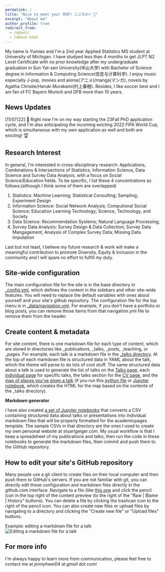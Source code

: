 ```yaml
---
permalink: /
title: "Nice to meet you! 你好! こにちわ! 👋"
excerpt: "About me"
author_profile: true
redirect_from: 
  - /about/
  - /about.html
---
```


My name is Yumiao and I'm a 2nd year Applied Statistics MS student at University of Michigan. I have studyed less than 4 months to get JLPT N2 Level Certificate with no prior knowledge after my undergraduate graduation in Sun Yat-sen University(中山大学) with Bachelor of Science degree in Information & Computing Science(信息与计算科学). I enjoy music especially J-pop, movies and anime(アニメ)/manga(マンガ), novels by Agatha Christie/Haruki Murakami(村上春樹). Besides, I like soccer best and I am fan of FC Bayern Munich and DFB more than 10 years. 

News Updates
------
[11/07/22] 📢 Right now I'm on my way starting the 23Fall PhD application cycle, and I'm also anticipating the incoming exicting 2022 FIFA World Cup, which is simultaneous with my own application as well and both are exicting! 🏆

Research Interest
------
In general, I'm interested in cross-disciplinary research: Applications, Combinations & Intersections of Statistics, Information Science, Data Science and Survey Data Analysis, with a focus on Social Science/Education fields. To be specific, I list these 4 concentrations as follows:(although I think some of them are overlapped)
1. Statistics: Machine Learning; Statistical Consulting; Sampling; Experiment Design
2. Information Science: Social Network Analysis; Computional Social Science; Education Learning Technology; Science, Technology, and Society 
3. Data Science: Recommendation Systems; Natural Language Processing;
4. Survey Data Analysis: Survey Design & Data Collection; Survey Data Mangagement; Analysis of Complex Survey Data; Missing Data Imputation

Last but not least, I believe my future research & work will make a meaningful contribution to promote Diversity, Equity & Inclusion in the community and I will spare no effort to fulfill my duty.

Site-wide configuration
------
The main configuration file for the site is in the base directory in [_config.yml](https://github.com/academicpages/academicpages.github.io/blob/master/_config.yml), which defines the content in the sidebars and other site-wide features. You will need to replace the default variables with ones about yourself and your site's github repository. The configuration file for the top menu is in [_data/navigation.yml](https://github.com/academicpages/academicpages.github.io/blob/master/_data/navigation.yml). For example, if you don't have a portfolio or blog posts, you can remove those items from that navigation.yml file to remove them from the header. 

Create content & metadata
------
For site content, there is one markdown file for each type of content, which are stored in directories like _publications, _talks, _posts, _teaching, or _pages. For example, each talk is a markdown file in the [_talks directory](https://github.com/academicpages/academicpages.github.io/tree/master/_talks). At the top of each markdown file is structured data in YAML about the talk, which the theme will parse to do lots of cool stuff. The same structured data about a talk is used to generate the list of talks on the [Talks page](https://academicpages.github.io/talks), each [individual page](https://academicpages.github.io/talks/2012-03-01-talk-1) for specific talks, the talks section for the [CV page](https://academicpages.github.io/cv), and the [map of places you've given a talk](https://academicpages.github.io/talkmap.html) (if you run this [python file](https://github.com/academicpages/academicpages.github.io/blob/master/talkmap.py) or [Jupyter notebook](https://github.com/academicpages/academicpages.github.io/blob/master/talkmap.ipynb), which creates the HTML for the map based on the contents of the _talks directory).

**Markdown generator**

I have also created [a set of Jupyter notebooks](https://github.com/academicpages/academicpages.github.io/tree/master/markdown_generator
) that converts a CSV containing structured data about talks or presentations into individual markdown files that will be properly formatted for the academicpages template. The sample CSVs in that directory are the ones I used to create my own personal website at stuartgeiger.com. My usual workflow is that I keep a spreadsheet of my publications and talks, then run the code in these notebooks to generate the markdown files, then commit and push them to the GitHub repository.

How to edit your site's GitHub repository
------
Many people use a git client to create files on their local computer and then push them to GitHub's servers. If you are not familiar with git, you can directly edit these configuration and markdown files directly in the github.com interface. Navigate to a file (like [this one](https://github.com/academicpages/academicpages.github.io/blob/master/_talks/2012-03-01-talk-1.md) and click the pencil icon in the top right of the content preview (to the right of the "Raw | Blame | History" buttons). You can delete a file by clicking the trashcan icon to the right of the pencil icon. You can also create new files or upload files by navigating to a directory and clicking the "Create new file" or "Upload files" buttons. 

Example: editing a markdown file for a talk
![Editing a markdown file for a talk](/images/editing-talk.png)

For more info
------
I'm always happy to learn more from communication, please feel free to contact me at *jennyhwei04* at *gmail* dot com!


<script type='text/javascript' id='clustrmaps' src='//cdn.clustrmaps.com/map_v2.js?cl=ffffff&w=280&t=m&d=1Zl140kYTvWEcNclLL-HAxtiEpzcvCsW_4uuVB1TFpk&co=16bace&cmo=ff53b2'></script>
